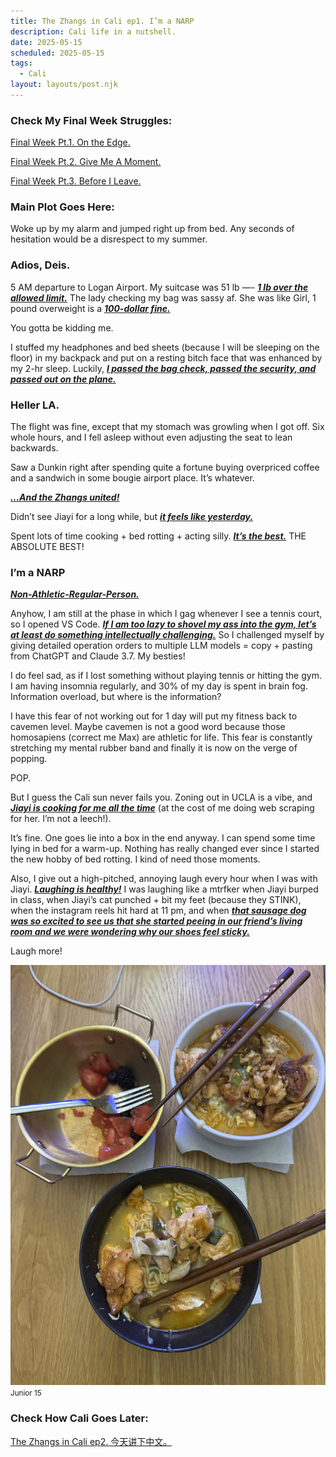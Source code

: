 ```yaml
---
title: The Zhangs in Cali ep1. I’m a NARP
description: Cali life in a nutshell.
date: 2025-05-15
scheduled: 2025-05-15
tags:
  - Cali
layout: layouts/post.njk
---
```


<h3>Check My Final Week Struggles:</h3>
<a href="{{ '/posts/spring2025finalweekpt1/' | url }}">Final Week Pt.1. On the Edge.</a>

<a href="{{ '/posts/spring2025finalweekpt2/' | url }}">Final Week Pt.2. Give Me A Moment.</a>

<a href="{{ '/posts/spring2025finalweekpt3/' | url }}">Final Week Pt.3. Before I Leave.</a>

<h3>Main Plot Goes Here:</h3>

Woke up by my alarm and jumped right up from bed. Any seconds of hesitation would be a disrespect to my summer.

<h3>Adios, Deis.</h3>

5 AM departure to Logan Airport. My suitcase was 51 lb —- ***<u>1 lb over the allowed limit.***</u> The lady checking my bag was sassy af. She was like Girl, 1 pound overweight is a ***<u>100-dollar fine.***</u>

You gotta be kidding me.

I stuffed my headphones and bed sheets (because I will be sleeping on the floor) in my backpack and put on a resting bitch face that was enhanced by my 2-hr sleep. Luckily, ***<u>I passed the bag check, passed the security, and passed out on the plane.***</u>

<h3>Heller LA.</h3>

The flight was fine, except that my stomach was growling when I got off. Six whole hours, and I fell asleep without even adjusting the seat to lean backwards.

Saw a Dunkin right after spending quite a fortune buying overpriced coffee and a sandwich in some bougie airport place. It’s whatever.

***<u>…And the Zhangs united!***</u>

Didn’t see Jiayi for a long while, but ***<u>it feels like yesterday.***</u>

Spent lots of time cooking + bed rotting + acting silly. ***<u>It’s the best.***</u> THE ABSOLUTE BEST!

<h3>I’m a NARP</h3>

***<u>Non-Athletic-Regular-Person.***</u>

Anyhow, I am still at the phase in which I gag whenever I see a tennis court, so I opened VS Code. ***<u>If I am too lazy to shovel my ass into the gym, let’s at least do something intellectually challenging.***</u> So I challenged myself by giving detailed operation orders to multiple LLM models = copy + pasting from ChatGPT and Claude 3.7. My besties!

I do feel sad, as if I lost something without playing tennis or hitting the gym. I am having insomnia regularly, and 30% of my day is spent in brain fog. Information overload, but where is the information?

I have this fear of not working out for 1 day will put my fitness back to cavemen level. Maybe cavemen is not a good word because those homosapiens (correct me Max) are athletic for life. This fear is constantly stretching my mental rubber band and finally it is now on the verge of popping.

POP.

But I guess the Cali sun never fails you. Zoning out in UCLA is a vibe, and ***<u>Jiayi is cooking for me all the time***</u> (at the cost of me doing web scraping for her. I’m not a leech!).

It’s fine. One goes lie into a box in the end anyway. I can spend some time lying in bed for a warm-up. Nothing has really changed ever since I started the new hobby of bed rotting. I kind of need those moments.

Also, I give out a high-pitched, annoying laugh every hour when I was with Jiayi. ***<u>Laughing is healthy!***</u> I was laughing like a mtrfker when Jiayi burped in class, when Jiayi’s cat punched + bit my feet (because they STINK), when the instagram reels hit hard at 11 pm, and when ***<u>that sausage dog was so excited to see us that she started peeing in our friend’s living room and we were wondering why our shoes feel sticky.***</u>

Laugh more!

![My stomach is a bottomless pit!](/img/blog4.0/salmon-noodle.jpg)
<small>Junior 15</small>

<h3>Check How Cali Goes Later:</h3>
<a href="{{ '/posts/calistoryep2/' | url }}">The Zhangs in Cali ep2. 今天讲下中文。</a>

